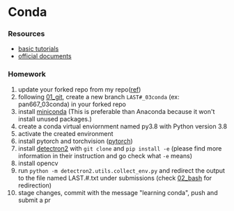 # Conda

### Resources
 - [basic tutorials](https://astrobiomike.github.io/unix/conda-intro)
 - [official documents](https://conda.io/projects/conda/en/latest/user-guide/getting-started.html)

### Homework
 1. update your forked repo from my repo([ref](https://docs.github.com/en/pull-requests/collaborating-with-pull-requests/working-with-forks/syncing-a-fork))
 1. following [01_git](../01_git/), create a new branch `LAST#_03conda` (ex: pan667_03conda) in your forked repo
 1. install [miniconda](https://docs.conda.io/en/latest/miniconda.html) (This is preferable than Anaconda because it won't install unused packages.)
 1. create a conda virtual enviornment named py3.8 with Python version 3.8
 1. activate the created environment
 1. install pytorch and torchvision ([pytorch](https://pytorch.org))
 1. install [detectron2](https://github.com/facebookresearch/detectron2) with `git clone` and `pip install -e` (please find more information in their instruction and go check what `-e` means)
 1. install opencv
 1. run `python -m detectron2.utils.collect_env.py` and redirect the output to the file named LAST.#.txt under submissions (check [02_bash](../02_bash/) for redirection)
 1. stage changes, commit with the message "learning conda", push and submit a pr